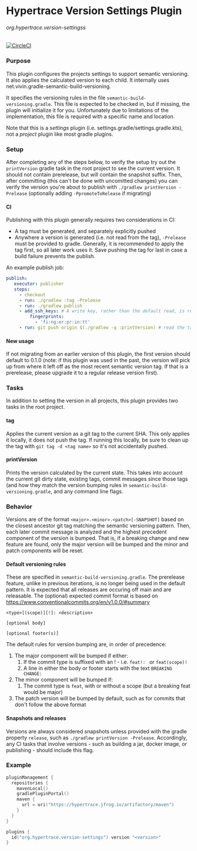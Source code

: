 # Hypertrace Version Settings Plugin
###### org.hypertrace.version-settingss
[![CircleCI](https://circleci.com/gh/hypertrace/hypertrace-gradle-version-settings-plugin.svg?style=svg)](https://circleci.com/gh/hypertrace/hypertrace-gradle-version-settings-plugin)
### Purpose
This plugin configures the projects settings to support semantic versioning. It also applies the calculated version
to each child. It internally uses net.vivin.gradle-semantic-build-versioning.

It specifies the versioning rules in the file `semantic-build-versioning.gradle`. This file is expected to be checked in,
but if missing, the plugin will initialize it for you. Unfortunately due to limitations of the implementation, this file
is required with a specific name and location.

Note that this is a _settings_ plugin (i.e. settings.gradle/settings.gradle.kts), not a _project_ plugin like most gradle plugins.

### Setup
After completing any of the steps below, to verify the setup try out the `printVersion` gradle task in the root project
to see the current version. It should not contain prerelease, but will contain the snapshot suffix. Then,
after committing (this can't be done with uncomitted changes) you can verify the version you're about to publish with
`./gradlew printVersion -Prelease` (optionally adding `-PpromoteToRelease` if migrating)

#### CI
Publishing with this plugin generally requires two considerations in CI:
 - A tag must be generated, and separately explicitly pushed
 - Anywhere a version is generated (i.e. not read from the tag),
 `-Prelease` must be provided to gradle. Generally, it is recommended to apply the tag first, so all later work uses it. Save pushing
 the tag for last in case a build failure prevents the publish.

 An example publish job:
 ```yaml
publish:
    executor: publisher
    steps:
      - checkout
      - run: ./gradlew :tag -Prelease
      - run: ./gradlew publish
      - add_ssh_keys: # A write key, rather than the default read, is required to push a tag
          fingerprints:
            - 'fi:ng:er:pr:in:tt'
      - run: git push origin $(./gradlew -q :printVersion) # read the tag back via the version
```

#### New usage
If not migrating from an earlier version of this plugin, the first version should default to 0.1.0 (note: if this plugin
was used in the past, the version will pick up from where it left off as the most recent semantic version tag. If that is
a prerelease, please upgrade it to a regular release version first).

### Tasks
In addition to setting the version in all projects, this plugin provides two tasks in the root project.

#### tag
Applies the current version as a git tag to the current SHA. This only applies it locally, it does not push the tag. If
running this locally, be sure to clean up the tag with `git tag -d <tag name>` so it's not accidentally pushed.

#### printVersion
Prints the version calculated by the current state. This takes into account the current git dirty state,
existing tags, commit messages since those tags (and how they match the version bumping rules in `semantic-build-versioning.gradle`,
and any command line flags.

### Behavior

Versions are of the format `<major>.<minor>.<patch>[-SNAPSHOT]` based on the closest ancestor git tag matching the semantic
versioning pattern. Then, each later commit message is analyzed and the highest precedent component of the version is
bumped. That is, if a breaking change and new feature are found, only the major version will be bumped and the minor
and patch components will be reset.

#### Default versioning rules
These are specified in `semantic-build-versioning.gradle`. The prerelease feature, unlike in previous iterations, is no
longer being used in the default pattern. It is expected that all releases are occuring off main and are releasable.
The (optional) expected commit format is based on https://www.conventionalcommits.org/en/v1.0.0/#summary
```
<type>[(scope)][!]: <description>

[optional body]

[optional footer(s)]
```
The default rules for version bumping are, in order of precedence:
 1. The major component will be bumped if either:
    1. If the commit type is suffixed with an ! - i.e. `feat!: ` or `feat(scope)!`
    2. A line in either the body or footer starts with the text `BREAKING CHANGE: `
 2. The minor component will be bumped if:
    1. The commit type is `feat`, with or without a scope (but a breaking feat would be major)
 3. The patch version will be bumped by default, such as for commits that don't follow the above format

#### Snapshots and releases
Versions are always considered snapshots unless provided with the gradle property `release`, such as `./gradlew printVersion -Prelease`.
Accordingly, any CI tasks that involve versions - such as building a jar, docker image, or publishing - should include this flag.

### Example

```kotlin
pluginManagement {
  repositories {
    mavenLocal()
    gradlePluginPortal()
    maven {
      url = uri("https://hypertrace.jfrog.io/artifactory/maven")
    }
  }
}

plugins {
  id("org.hypertrace.version-settings") version "<version>"
}
```
